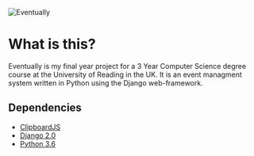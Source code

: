 ![Eventually](https://i.imgur.com/TiTl9OO.png")

# What is this?
Eventually is my final year project for a 3 Year Computer Science degree course at the University of Reading in the UK. It is an event managment system written in Python using the Django web-framework. 
## Dependencies
* [ClipboardJS](https://github.com/zenorocha/clipboard.js)
* [Django 2.0]()
* [Python 3.6]()


